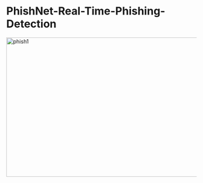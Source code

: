 # PhishNet-Real-Time-Phishing-Detection
<img width="535" height="369" alt="phish1" src="https://github.com/user-attachments/assets/5d6fa5a2-59d6-4d26-8e99-0fbc6f994c85" />

